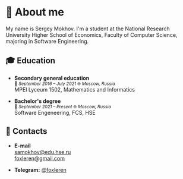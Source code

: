 # :fox_face: About me

My name is Sergey Mokhov. I'm a student at the National Research University Higher School of Economics, Faculty of Computer Science, majoring in Software Engineering.



## :mortar_board: Education

- **Secondary general education**<br />
<sup>:date: *September 2016 – July 2021* :globe_with_meridians: *Moscow, Russia* </sup><br />
MPEI Lyceum 1502, Mathematics and Informatics


- **Bachelor's degree**<br />
<sup>:date: *September 2021 – Present* :globe_with_meridians: *Moscow, Russia* </sup><br />
Software Engeneering, FCS, HSE


## 🤝 Contacts

- **E-mail** <br />
samokhov@edu.hse.ru <br />
foxleren@gmail.com

- **Telegram:** [@foxleren](https://t.me/foxleren)
